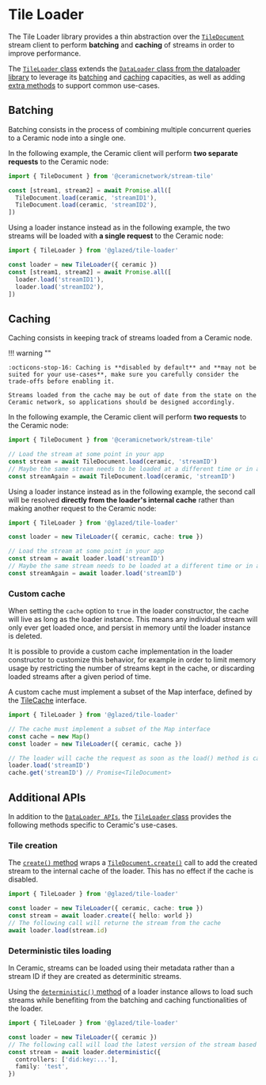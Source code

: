 # Tile Loader

The Tile Loader library provides a thin abstraction over the [`TileDocument`](https://developers.ceramic.network/reference/typescript/classes/_ceramicnetwork_stream_tile.tiledocument-1.html) stream client to perform **batching** and **caching** of streams in order to improve performance.

The [`TileLoader` class](../../reference/glaze/classes/tile_loader.TileLoader.md) extends the [`DataLoader` class from the dataloader library](https://github.com/graphql/dataloader) to leverage its [batching](#batching) and [caching](#caching) capacities, as well as adding [extra methods](#additional-apis) to support common use-cases.

## Batching

Batching consists in the process of combining multiple concurrent queries to a Ceramic node into a single one.

In the following example, the Ceramic client will perform **two separate requests** to the Ceramic node:

```ts
import { TileDocument } from '@ceramicnetwork/stream-tile'

const [stream1, stream2] = await Promise.all([
  TileDocument.load(ceramic, 'streamID1'),
  TileDocument.load(ceramic, 'streamID2'),
])
```

Using a loader instance instead as in the following example, the two streams will be loaded with **a single request** to the Ceramic node:

```ts
import { TileLoader } from '@glazed/tile-loader'

const loader = new TileLoader({ ceramic })
const [stream1, stream2] = await Promise.all([
  loader.load('streamID1'),
  loader.load('streamID2'),
])
```

## Caching

Caching consists in keeping track of streams loaded from a Ceramic node.

!!! warning ""

    :octicons-stop-16: Caching is **disabled by default** and **may not be suited for your use-cases**, make sure you carefully consider the trade-offs before enabling it.

    Streams loaded from the cache may be out of date from the state on the Ceramic network, so applications should be designed accordingly.

In the following example, the Ceramic client will perform **two requests** to the Ceramic node:

```ts
import { TileDocument } from '@ceramicnetwork/stream-tile'

// Load the stream at some point in your app
const stream = await TileDocument.load(ceramic, 'streamID')
// Maybe the same stream needs to be loaded at a different time or in another part of your app
const streamAgain = await TileDocument.load(ceramic, 'streamID')
```

Using a loader instance instead as in the following example, the second call will be resolved **directly from the loader's internal cache** rather than making another request to the Ceramic node:

```ts
import { TileLoader } from '@glazed/tile-loader'

const loader = new TileLoader({ ceramic, cache: true })

// Load the stream at some point in your app
const stream = await loader.load('streamID')
// Maybe the same stream needs to be loaded at a different time or in another part of your app
const streamAgain = await loader.load('streamID')
```

### Custom cache

When setting the `cache` option to `true` in the loader constructor, the cache will live as long as the loader instance. This means any individual stream will only ever get loaded once, and persist in memory until the loader instance is deleted.

It is possible to provide a custom cache implementation in the loader constructor to customize this behavior, for example in order to limit memory usage by restricting the number of streams kept in the cache, or discarding loaded streams after a given period of time.

A custom cache must implement a subset of the Map interface, defined by the [TileCache](../../reference/glaze/modules/tile_loader.md#tilecache) interface.

```ts
import { TileLoader } from '@glazed/tile-loader'

// The cache must implement a subset of the Map interface
const cache = new Map()
const loader = new TileLoader({ ceramic, cache })

// The loader will cache the request as soon as the load() method is called, so the stored value is a Promise of a TileDocument
loader.load('streamID')
cache.get('streamID') // Promise<TileDocument>
```

## Additional APIs

In addition to the [`DataLoader APIs`](https://github.com/graphql/dataloader#api), the [`TileLoader` class](../../reference/glaze/classes/tile_loader.TileLoader.md) provides the following methods specific to Ceramic's use-cases.

### Tile creation

The [`create()` method](../..//reference/glaze/classes/tile_loader.TileLoader.md#create) wraps a [`TileDocument.create()`](https://developers.ceramic.network/reference/typescript/classes/_ceramicnetwork_stream_tile.tiledocument-1.html#create) call to add the created stream to the internal cache of the loader. This has no effect if the cache is disabled.

```ts
import { TileLoader } from '@glazed/tile-loader'

const loader = new TileLoader({ ceramic, cache: true })
const stream = await loader.create({ hello: world })
// The following call will returne the stream from the cache
await loader.load(stream.id)
```

### Deterministic tiles loading

In Ceramic, streams can be loaded using their metadata rather than a stream ID if they are created as determinitic streams.

Using the [`deterministic()` method](../..//reference/glaze/classes/tile_loader.TileLoader.md#deterministic) of a loader instance allows to load such streams while benefiting from the batching and caching functionalities of the loader.

```ts
import { TileLoader } from '@glazed/tile-loader'

const loader = new TileLoader({ ceramic })
// The following call will load the latest version of the stream based on its metadata, if such stream exists
const stream = await loader.deterministic({
  controllers: ['did:key:...'],
  family: 'test',
})
```
